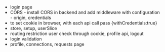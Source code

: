 #
- login page 
- CORS - install CORS in backend and add middleware with configuration - origin, credentials
- to set cookie in browser, with each api call pass {withCredentials:true}
- store, setup, userSlice
- routing restriction user check through cookie, profile api, logout
- login validation
- profile, connections, requests page